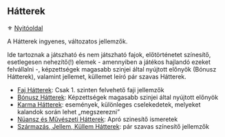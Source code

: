## Hátterek

<!-- tag: hatter__fortely -->

⚜️ [Nyitóoldal](start.md)

A Hátterek ingyenes, változatos jellemzők.

Ide tartoznak a játszható és nem játszható fajok, előtörténetet színesítő, esetlegesen nehezítő(!) elemek - amennyiben a játékos hajlandó ezeket felvállalni -, képzettségek magasabb szinjei által nyújtott előnyök (Bónusz Hátterek), valamint jellemet, küllemet leíró pár szavas Hátterek.

- [Faj Hátterek](041_faj_hatterek.md): Csak 1. szinten felvehető faji jellemzők
- [Bónusz Hátterek](042_bonusz_hatterek.md): Képzettségek magasabb szinjei által nyújtott előnyök
- [Karma Hátterek](043_karma_hatterek.md): események, különleges cselekedetek, melyeket kalandok során lehet „megszerezni”
- [Nüansz és Művészeti Hátterek](044_nuansz_hatterek.md): Apró szinesítő ismeretek
- [Származás, Jellem, Küllem Hátterek](045_szarmazas_jellem_kullem_hatterek.md): pár szavas színesítő jellemzők

